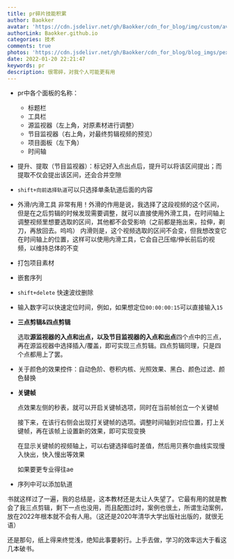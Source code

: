```yaml
---
title: pr碎片技能积累
author: Baokker
avatar: 'https://cdn.jsdelivr.net/gh/Baokker/cdn_for_blog/img/custom/avatar.jpg'
authorLink: Baokker.github.io
categories: 技术
comments: true
photos: 'https://cdn.jsdelivr.net/gh/Baokker/cdn_for_blog/blog_imgs/pexels-fotostudio-all-eyes-on-you-10239276.jpg'
date: 2022-01-20 22:21:47
keywords: pr
description: 很零碎，对我个人可能更有用
---
```


- pr中各个面板的名称：

  - 标题栏
  - 工具栏
  - 源监视器（左上角，对原素材进行调整）
  - 节目监视器（右上角，对最终剪辑视频的预览）
  - 项目面板（左下角）
  - 时间轴

- 提升、提取（节目监视器）：标记好入点出点后，提升可以将该区间提出；而提取不仅会提出该区间，还会合并空隙

- `shift+向前选择轨道`可以只选择单条轨道后面的内容

- 外滑/内滑工具
  非常有用！外滑的作用是说，我选择了这段视频的这个区间，但是在之后剪辑的时候发现需要调整，就可以直接使用外滑工具，在时间轴上调整视频里想要选取的区间，其他都不会受影响（之前都是拖出来，拉伸，剃刀，再放回去。呜呜）
  内滑则是，这个视频选取的区间不会变，但我想改变它在时间轴上的位置，这样可以使用内滑工具，它会自己压缩/伸长前后的视频，以维持总体的不变

- 打包项目素材

- 嵌套序列

- `shift+delete` 快速波纹删除

- 输入数字可以快速定位时间，例如，如果想定位`00:00:00:15`可以直接输入`15`

- **三点剪辑&四点剪辑**

  选取**源监视器的入点和出点，以及节目监视器的入点和出点**四个点中的三点，再在源监视器中选择插入/覆盖，即可实现三点剪辑。四点剪辑同理，只是四个点都用上了罢。

- 关于颜色的效果控件：自动色阶、卷积内核、光照效果、黑白、颜色过滤、颜色替换

- **关键帧**

  点效果左侧的秒表，就可以开启关键帧选项，同时在当前帧创立一个关键帧

  接下来，在该行右侧会出现打关键帧的选项。调整时间轴到对应位置，打上关键帧，再在该帧上设置新的效果，即可实现变换

  在显示关键帧的视频轴上，可以右键选择临时差值，然后用贝赛尔曲线实现慢入快出，快入慢出等效果

  如果要更专业得往ae

- 序列中可以添加轨道



书就这样过了一遍，我的总结是，这本教材还是太让人失望了。它最有用的就是教会了我三点剪辑，剩下一点也没用，而且配图过时，案例也很土，所谓生动案例，放在2022年根本就不会有人用。（这还是2020年清华大学出版社出版的，就很无语）

还是那句，纸上得来终觉浅，绝知此事要躬行。上手去做，学习的效率远大于看这几本破书。
